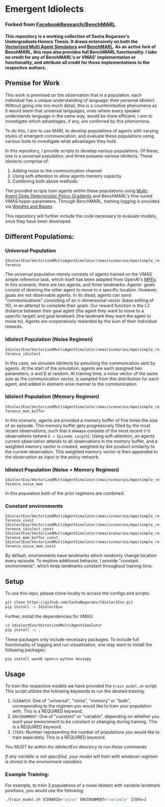 # Emergent Idiolects 
### Forked from [FacebookResearch/BenchMARL](https://github.com/facebookresearch/BenchMARL)

#### This repository is a working collection of Sasha Boguraev's Undergraduate Honors Thesis. It draws extensively on both the [Vectorized Multi Agent Simulators](https://github.com/proroklab/VectorizedMultiAgentSimulator) and [BenchMARL](https://github.com/facebookresearch/BenchMARL). As an active fork of BenchMARL, this repo also provides full BenchMARL functionality. I take no credit for any of BenchMARL's or VMAS' implementation or functionality, and attribute all credit for those implementations to the respective authors.


## Premise for Work

This work is premised on the observation that in a population, each individual has a unique understanding of language: their personal idiolect. Without going into too much detail, this is a counterintuitive phenomena as it would seem that universal languages, ones where every speaker understands language in the same way, would be more efficient. I aim to investigate which advantages, if any, are conferred by this phenomena.

To do this, I aim to use MARL to develop populations of agents with varying styles of emergent communication, and evaluate these populations using various tests to investigate what advantages they hold.

In this repository, I provide scripts to develop various populaitons. Of these, one is a universal population, and three possess various idiolects. These idiolects comprise of:
1. Adding noise to the communication channel 
2. Using soft-attention to allow agents memory capacity
3. Combining both above methods

The provided scripts train agents within these populations using [Multi-Agent Deep Deterministic Policy Gradients](https://arxiv.org/abs/1706.02275) and BenchMARL's fine-tuned VMAS hyper-parameters. Through BenchMARL, training logging is provided via [Weights and Biases](https://wandb.ai/site). 

This repository will further include the code necessary to evaluate models, once they have been developed.

## Different Populations:

### Universal Population
`IdiolectEvo/VectorizedMultiAgentSimulator/vmas/scenarios/mpe/simple_reference`

The universal population merely consists of agents trained on the VMAS simple reference task, which itself has been adapted from OpenAI's [MPEs](https://github.com/openai/multiagent-particle-envs). In this scenario, there are two agents, and three landmarks. Agents' goals consist of desiring the other agent to move to a specific location. However, goals are not observable agents. In its stead, agents can send "communications" consisting of an n-dimensional vector (base setting of 10), in an attempt to complete their goals. Our reward function is the L2 distance between their goal agent (the agent they want to move to a specific target) and goal landmark (the landmark they want the agent to move to). Agents are cooperatively rewarded by the sum of their individual rewards.

### Idiolect Population (Noise Regimen)
`IdiolectEvo/VectorizedMultiAgentSimulator/vmas/scenarios/mpe/simple_reference_idiolect`

In this case, we simulate idiolects by peturbing the communcation sent by agents. At the start of the simulation, agents are each assigned two parameters, &alpha; and &beta; at random. At training time, a noise vector of the same size as the communication vector, is sampled from this distribution for each agent, and added in element-wise manner to the communication.

### Idiolect Population (Memory Regimen)
`IdiolectEvo/VectorizedMultiAgentSimulator/vmas/scenarios/mpe/simple_reference_mem_buffer`

In this scenario, agents are provided a memory buffer of five times the size of an episode. This memory buffer gets progressively filled by the most recent observations, such that it always consists of the most recent `5*E` observations (where `E = Episode Length`). Using soft-attention, an agents current observation attends to all observations in the memory buffer, and a weighted memory vector is created, weighted by dot-product similarity to the current observation. This weighted memory vector is then appended to the observation as input to the policy network.

### Idiolect Population (Noise + Memory Regimen)
`IdiolectEvo/VectorizedMultiAgentSimulator/vmas/scenarios/mpe/simple_reference_noise_mem`

In this population both of the prior regimens are combined.

### Constant environments
`IdiolectEvo/VectorizedMultiAgentSimulator/vmas/scenarios/mpe/simple_reference_const`
`IdiolectEvo/VectorizedMultiAgentSimulator/vmas/scenarios/mpe/simple_reference_idiolect_const`
`IdiolectEvo/VectorizedMultiAgentSimulator/vmas/scenarios/mpe/simple_reference_mem_buffer_const`
`IdiolectEvo/VectorizedMultiAgentSimulator/vmas/scenarios/mpe/simple_reference_noise_mem_const`

By default, environments have landmarks which randomly change location every episode. To explore additional behavior, I provide "constant environments", which keep landmarks constant throughout training time.


## Setup

To use this repo, please clone locally to access the configs and scripts:
```bash
git clone https://github.com/SashaBoguraev/IdiolectEvo.git
pip install -e IdiolectEvo
```
Further, install the dependencies for VMAS:
```bash
cd IdiolectEvo/VectorizedMultiAgentSimulator
pip install -e .
```
These packages only include necessary packages. To include full functionality of logging and run visualization, one may want to install the following packages:
```bash
pip install wandb opencv-python moviepy
```

## Usage

To train the respective models we have provided the `train_model.sh` script. This script utilizes the following keywords to run the desired training:
1. `SCENARIO`: One of "universal", "noise", "memory" or "both", corresponding to the regimen you would like to train your population with. This is a REQUIRED keyword.
2. `ENVIRONMENT`: One of "constant" or "variable", depending on whether you want your enviornment to be constant or changing during training. This is a REQUIRED keyword.
3. `ITERS`: Number representing the number of populations you would like to train seperately. This is a REQUIRED keyword. 

*You MUST be within the IdiolectEvo directory to run these commands*

*If any variable is not specified, your model will train with whatever regimen is stored in the environment variables.*

### Example Training:

For example, to train 3 populations of a noise idiolect with variable landmark positions, you would use the following:

```bash
./train_model.sh SCENARIO="noise" ENVIRONMENT="variable" ITERS=3 
``````
